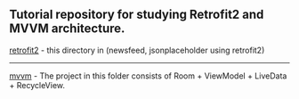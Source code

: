  ## Tutorial repository for studying Retrofit2 and MVVM architecture.
 
[retrofit2](https://github.com/saechimdaeki/Retrofit2_And_MVVM_tutorials/tree/master/Retrofit2_tutorial) - this directory in (newsfeed, jsonplaceholder using retrofit2)

------

[mvvm](https://github.com/saechimdaeki/Retrofit2_And_MVVM_tutorials/tree/master/MVVM_tutorial) - The project in this folder consists of Room + ViewModel + LiveData + RecycleView.
